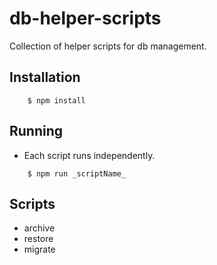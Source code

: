 # db-helper-scripts

Collection of helper scripts for db management.

## Installation
```
	$ npm install
```

## Running

* Each script runs independently.

```
	$ npm run _scriptName_
```

## Scripts

* archive
* restore
* migrate
